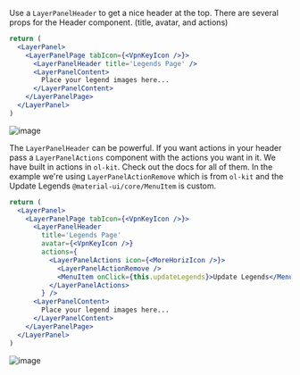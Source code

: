 Use a `LayerPanelHeader` to get a nice header at the top. There are several props for the Header component. (title, avatar, and actions)
```jsx
return (
  <LayerPanel>
    <LayerPanelPage tabIcon={<VpnKeyIcon />}>
      <LayerPanelHeader title='Legends Page' />
      <LayerPanelContent>
        Place your legend images here...
      </LayerPanelContent>
    </LayerPanelPage>
  </LayerPanel>
)
```
![image](https://github.platforms.engineering/storage/user/2990/files/0e0a5100-86d3-11ea-8e23-738dd4d92d57)

The `LayerPanelHeader` can be powerful. If you want actions in your header pass a `LayerPanelActions` component with the actions you want in it. We have built in actions in `ol-kit`. Check out the docs for all of them. In the example we're using `LayerPanelActionRemove` which is from `ol-kit` and the Update Legends `@material-ui/core/MenuItem` is custom. 
```jsx
return (
  <LayerPanel>
    <LayerPanelPage tabIcon={<VpnKeyIcon />}>
      <LayerPanelHeader
        title='Legends Page'
        avatar={<VpnKeyIcon />}
        actions={
          <LayerPanelActions icon={<MoreHorizIcon />}>
            <LayerPanelActionRemove />
            <MenuItem onClick={this.updateLegends}>Update Legends</MenuItem>
          </LayerPanelActions>
        } />
      <LayerPanelContent>
        Place your legend images here...
      </LayerPanelContent>
    </LayerPanelPage>
  </LayerPanel>
)
```
![image](https://github.platforms.engineering/storage/user/2990/files/76f1c900-86d3-11ea-9fd2-cfc39e019e36)